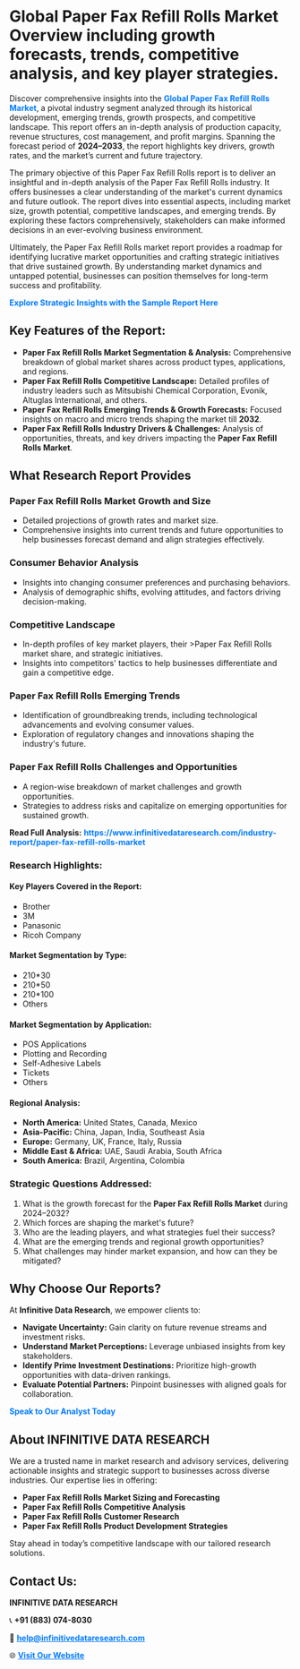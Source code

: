 <h1>Global Paper Fax Refill Rolls Market Overview including growth forecasts, trends, competitive analysis, and key player strategies.</h1>
<p>
Discover comprehensive insights into the 
<a href="https://www.infinitivedataresearch.com/industry-report/paper-fax-refill-rolls-market" rel="dofollow" style="color: #007BFF; text-decoration: none;"><strong>Global Paper Fax Refill Rolls Market</strong></a>, a pivotal industry segment analyzed through its historical development, emerging trends, growth prospects, and competitive landscape. This report offers an in-depth analysis of production capacity, revenue structures, cost management, and profit margins. Spanning the forecast period of <strong>2024–2033</strong>, the report highlights key drivers, growth rates, and the market’s current and future trajectory.
</p>
<p>
The primary objective of this Paper Fax Refill Rolls report is to deliver an insightful and in-depth analysis of the Paper Fax Refill Rolls industry. It offers businesses a clear understanding of the market's current dynamics and future outlook. The report dives into essential aspects, including market size, growth potential, competitive landscapes, and emerging trends. By exploring these factors comprehensively, stakeholders can make informed decisions in an ever-evolving business environment.
</p>
<p>
Ultimately, the Paper Fax Refill Rolls market report provides a roadmap for identifying lucrative market opportunities and crafting strategic initiatives that drive sustained growth. By understanding market dynamics and untapped potential, businesses can position themselves for long-term success and profitability.
</p>
<p>
<a href="https://www.infinitivedataresearch.com/request-sample/reportId=105851" style="color: #007BFF; text-decoration: none;"><strong>Explore Strategic Insights with the Sample Report Here</strong></a>
</p>

<h2>Key Features of the Report:</h2>
<ul>
<li><strong>Paper Fax Refill Rolls Market Segmentation & Analysis:</strong> Comprehensive breakdown of global market shares across product types, applications, and regions.</li>
<li><strong>Paper Fax Refill Rolls Competitive Landscape:</strong> Detailed profiles of industry leaders such as Mitsubishi Chemical Corporation, Evonik, Altuglas International, and others.</li>
<li><strong>Paper Fax Refill Rolls Emerging Trends & Growth Forecasts:</strong> Focused insights on macro and micro trends shaping the market till <strong>2032</strong>.</li>
<li><strong>Paper Fax Refill Rolls Industry Drivers & Challenges:</strong> Analysis of opportunities, threats, and key drivers impacting the <strong>Paper Fax Refill Rolls Market</strong>.</li>
</ul>

<h2>What Research Report Provides</h2>
<h3>Paper Fax Refill Rolls Market Growth and Size</h3>
<ul>
<li>Detailed projections of growth rates and market size.</li>
<li>Comprehensive insights into current trends and future opportunities to help businesses forecast demand and align strategies effectively.</li>
</ul>

<h3>Consumer Behavior Analysis</h3>
<ul>
<li>Insights into changing consumer preferences and purchasing behaviors.</li>
<li>Analysis of demographic shifts, evolving attitudes, and factors driving decision-making.</li>
</ul>

<h3>Competitive Landscape</h3>
<ul>
<li>In-depth profiles of key market players, their >Paper Fax Refill Rolls market share, and strategic initiatives.</li>
<li>Insights into competitors' tactics to help businesses differentiate and gain a competitive edge.</li>
</ul>

<h3>Paper Fax Refill Rolls Emerging Trends</h3>
<ul>
<li>Identification of groundbreaking trends, including technological advancements and evolving consumer values.</li>
<li>Exploration of regulatory changes and innovations shaping the industry's future.</li>
</ul>

<h3>Paper Fax Refill Rolls Challenges and Opportunities</h3>
<ul>
<li>A region-wise breakdown of market challenges and growth opportunities.</li>
<li>Strategies to address risks and capitalize on emerging opportunities for sustained growth.</li>
</ul>
<p><strong>Read Full Analysis:</strong> <a href="https://www.infinitivedataresearch.com/industry-report/paper-fax-refill-rolls-market" rel="dofollow" style="color: #007BFF; text-decoration: none;"><strong>https://www.infinitivedataresearch.com/industry-report/paper-fax-refill-rolls-market</strong></a></p>
<h3>Research Highlights:</h3>
<h4>Key Players Covered in the Report:</h4>
<ul><li>Brother</li><li>3M</li><li>Panasonic</li><li>Ricoh Company</li></ul>
<h4>Market Segmentation by Type:</h4>
<ul><li>210*30</li><li>210*50</li><li>210*100</li><li>Others</li></ul>
<h4>Market Segmentation by Application:</h4>
<ul><li>POS Applications</li><li>Plotting and Recording</li><li>Self-Adhesive Labels</li><li>Tickets</li><li>Others</li></ul>

<h4>Regional Analysis:</h4>
<ul>
<li><strong>North America:</strong> United States, Canada, Mexico</li>
<li><strong>Asia-Pacific:</strong> China, Japan, India, Southeast Asia</li>
<li><strong>Europe:</strong> Germany, UK, France, Italy, Russia</li>
<li><strong>Middle East & Africa:</strong> UAE, Saudi Arabia, South Africa</li>
<li><strong>South America:</strong> Brazil, Argentina, Colombia</li>
</ul>

<h3>Strategic Questions Addressed:</h3>
<ol>
<li>What is the growth forecast for the <strong>Paper Fax Refill Rolls Market</strong> during 2024–2032?</li>
<li>Which forces are shaping the market's future?</li>
<li>Who are the leading players, and what strategies fuel their success?</li>
<li>What are the emerging trends and regional growth opportunities?</li>
<li>What challenges may hinder market expansion, and how can they be mitigated?</li>
</ol>

<h2>Why Choose Our Reports?</h2>
<p>At <strong>Infinitive Data Research</strong>, we empower clients to:</p>
<ul>
<li><strong>Navigate Uncertainty:</strong> Gain clarity on future revenue streams and investment risks.</li>
<li><strong>Understand Market Perceptions:</strong> Leverage unbiased insights from key stakeholders.</li>
<li><strong>Identify Prime Investment Destinations:</strong> Prioritize high-growth opportunities with data-driven rankings.</li>
<li><strong>Evaluate Potential Partners:</strong> Pinpoint businesses with aligned goals for collaboration.</li>
</ul>
<p><a href="https://www.infinitivedataresearch.com/industry-report/paper-fax-refill-rolls-market" rel="dofollow" style="color: #007BFF; text-decoration: none;"><strong>Speak to Our Analyst Today</strong></a></p>

<h2>About INFINITIVE DATA RESEARCH</h2>
<p>We are a trusted name in market research and advisory services, delivering actionable insights and strategic support to businesses across diverse industries. Our expertise lies in offering:</p>
<ul>
<li><strong>Paper Fax Refill Rolls Market Sizing and Forecasting</strong></li>
<li><strong>Paper Fax Refill Rolls Competitive Analysis</strong></li>
<li><strong>Paper Fax Refill Rolls Customer Research</strong></li>
<li><strong>Paper Fax Refill Rolls Product Development Strategies</strong></li>
</ul>
<p>Stay ahead in today’s competitive landscape with our tailored research solutions.</p>

<h2>Contact Us:</h2>
<p><strong>INFINITIVE DATA RESEARCH</strong></p>
<p>📞 <strong>+91 (883) 074-8030</strong></p>
<p>📧 <strong><a href="mailto:help@infinitivedataresearch.com" style="color: #007BFF;">help@infinitivedataresearch.com</a></strong></p>
<p>🌐 <strong><a href="https://www.infinitivedataresearch.com" rel="dofollow" style="color: #007BFF;">Visit Our Website</a></strong></p>